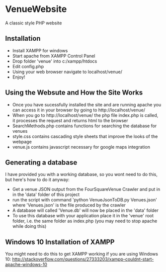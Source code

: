 # VenueWebsite

A classic style PHP website

## Installation

-  Install XAMPP for windows
-  Start apache from XAMPP Control Panel
-  Drop folder 'venue' into c:/xampp/htdocs
-  Edit config.php 
-  Using your web browser navigate to localhost/venue/ 
-  Enjoy!

## Using the Websute and How the Site Works

-  Once you have sucessfully installed the site and are running apache you can access it in your browser by going to http://localhost/venue/
-  When you go to http://localhost/venue/ the php file index.php is called, it processes the request and returns html to the browser
-  SearchMethods.php contains functions for searching the database for venues
-  style.css contains cascading style sheets that improve the looks of the webpage
-  venue.js contains javascript necessary for google maps integration

## Generating a database

I have provided you with a working database, so you wont need to do this, but here's how to do it anyway:

-  Get a venue JSON output from the FourSquareVenue Crawler and put in in the 'data' folder of this project
-  run the script with command 'python VenueJsonToDB.py Venues.json' where 'Venues.json' is the file produced by the crawler
-  A database will called 'Venue.db' will now be placed in the 'data' folder
-  To use this database with your application place it in the 'venue' root folder, i.e. the same folder as index.php (you may need to stop apache while doing this)
 
## Windows 10 Installation of XAMPP
You might need to do this to get XAMPP working if you are using Windows 10:
http://stackoverflow.com/questions/27333203/xampp-couldnt-start-apache-windows-10

